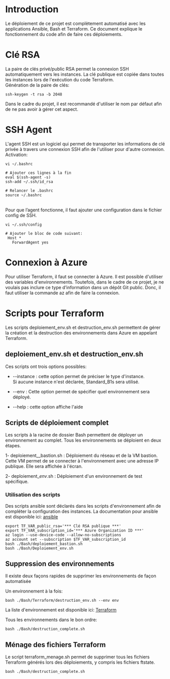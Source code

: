# Introduction
Le déploiement de ce projet est complètement automatisé avec les applications Ansible, Bash et Terraform. Ce document explique le fonctionnement du code afin de faire ces déploiements. 

# Clé RSA
La paire de clés privé/public RSA permet la connexion SSH automatiquement vers les instances. La clé publique est copiée dans toutes les instances lors de l'exécution du code Terraform. 
<br>
Génération de la paire de clés:
```
ssh-keygen -t rsa -b 2048 
```
Dans le cadre du projet, il est recommandé d'utiliser le nom par défaut afin de ne pas avoir à gérer cet aspect.

# SSH Agent
L'agent SSH est un logiciel qui permet de transporter les informations de clé privée à travers une connexion SSH afin de l'utiliser pour d'autre connexion. 
<br>
Activation:
```
vi ~/.bashrc

# Ajouter ces lignes à la fin
eval $(ssh-agent -s)
ssh-add ~/.ssh/id_rsa

# Relancer le .bashrc
source ~/.bashrc
```
<br>
Pour que l’agent fonctionne, il faut ajouter une configuration dans le fichier config de SSH.
<br>

```
vi ~/.ssh/config

# Ajouter le bloc de code suivant:
 Host *
   ForwardAgent yes
```

# Connexion à Azure
Pour utiliser Terraform, il faut se connecter à Azure. Il est possible d'utiliser des variables d'environnements. Toutefois, dans le cadre de ce projet, je ne voulais pas inclure ce type d’information dans un dépôt Git public. Donc, il faut utiliser la commande az afin de faire la connexion.

# Scripts pour Terraform
Les scripts deploiement_env.sh et destruction_env.sh permettent de gérer la création et la destruction des environnements dans Azure en appelant Terraform. 

## deploiement_env.sh et destruction_env.sh
Ces scripts ont trois options possibles:

- --instance : cette option permet de préciser le type d'instance. <br> 
Si aucune instance n'est déclarée, Standard_B1s sera utilisé.

- --env : Cette option permet de spécifier quel environnement sera déployé. 

- --help : cette option affiche l'aide

## Scripts de déploiement complet
Les scripts à la racine de dossier Bash permettent de déployer un environnement au complet. Tous les environnements se déploient en deux étapes.

1- deploiement__bastion.sh : Déploiement du réseau et de la VM bastion. Cette VM permet de se connecter à l'environnement avec une adresse IP publique. Elle sera affichée à l'écran.

2- deploiement_*env*.sh : Déploiement d'un environnement de test spécifique.

### Utilisation des scripts
Des scripts ansible sont déclarés dans les scripts d'environnement afin de compléter la configuration des instances. La documentation pour ansible est disponible ici: [ansible](Ansible.md)

```
export TF_VAR_public_rsa='*** Clé RSA publique ***'
export TF_VAR_subscription_id='*** Azure Organization ID ***'
az login --use-device-code --allow-no-subscriptions
az account set --subscription $TF_VAR_subscription_id
bash ./Bash/deploiement_bastion.sh
bash ./Bash/Deploiement_env.sh
```

## Suppression des environnements
Il existe deux façons rapides de supprimer les environnements de façon automatisée

Un environnement à la fois:
```
bash ./Bash/Terraform/destruction_env.sh --env env
```
La liste d'environnement est disponible ici: [Terraform](Terraform.md)

Tous les environnements dans le bon ordre:
```
bash ./Bash/destruction_complete.sh
```

## Ménage des fichiers Terraform
Le script terraform_menage.sh permet de supprimer tous les fichiers Terraform générés lors des déploiements, y compris les fichiers ftstate.
```
bash ./Bash/destruction_complete.sh
```

